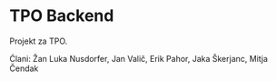 # TPO Backend

Projekt za TPO.

Ćlani:
Žan Luka Nusdorfer, Jan Valič, Erik Pahor, Jaka Škerjanc, Mitja Čendak

